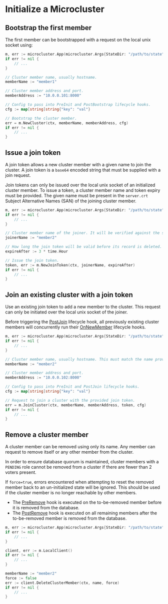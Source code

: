 # Initialize a Microcluster

## Bootstrap the first member

The first member can be bootstrapped with a request on the local unix socket using:

```go
m, err := microcluster.App(microcluster.Args{StateDir: "/path/to/state"})
if err != nil {
    // ...
}

// Cluster member name, usually hostname.
memberName := "member1"

// Cluster member address and port.
memberAddress := "10.0.0.101:8000"

// Config to pass into PreInit and PostBootstrap lifecycle hooks.
cfg := map[string]string{"key": "val"}

// Bootstrap the cluster member.
err = m.NewCluster(ctx, memberName, memberAddress, cfg)
if err != nil {
    // ...
}
```

## Issue a join token

A join token allows a new cluster member with a given name to join the cluster. A join token is a `base64` encoded string that must be supplied with a join request.

Join tokens can only be issued over the local unix socket of an initialized cluster member. To issue a token, a cluster member name and token expiry must be provided. The given name must be present in the `server.crt` Subject Alternative Names (SAN) of the joining cluster member.


```go
m, err := microcluster.App(microcluster.Args{StateDir: "/path/to/state"})
if err != nil {
    // ...
}

// Cluster member name of the joiner. It will be verified against the server.crt SAN of the joiner when the token is used.
joinerName := "member2"

// How long the join token will be valid before its record is deleted.
expireAfter := 3 * time.Hour

// Issue the join token.
token, err := m.NewJoinToken(ctx, joinerName, expireAfter)
if err != nil {
    // ...
}
```

## Join an existing cluster with a join token

Use an existing join token to add a new member to the cluster. This request can only be initiated over the local unix socket of the joiner.

Before triggering the [PostJoin](https://github.com/canonical/microcluster/blob/4d80df396e335bf26f9895956e846e082bb8f624/internal/state/hooks.go#L23) lifecycle hook, all previously existing cluster members will concurrently run their [OnNewMember](https://github.com/canonical/microcluster/blob/4d80df396e335bf26f9895956e846e082bb8f624/internal/state/hooks.go#L39) lifecycle hooks.

```go
m, err := microcluster.App(microcluster.Args{StateDir: "/path/to/state"})
if err != nil {
    // ...
}

// Cluster member name, usually hostname. This must match the name provided when the join token was issued.
memberName := "member2"

// Cluster member address and port.
memberAddress := "10.0.0.102:8000"

// Config to pass into PreInit and PostJoin lifecycle hooks.
cfg := map[string]string{"key": "val"}

// Request to join a cluster with the provided join token.
err = m.JoinCluster(ctx, memberName, memberAddress, token, cfg)
if err != nil {
    // ...
}
```

## Remove a cluster member

A cluster member can be removed using only its name. Any member can request to remove itself or any other member from the cluster.

In order to ensure database quorum is maintained, cluster members with a `PENDING` role cannot be removed from a cluster if there are fewer than 2 voters present.

If `force=true`, errors encountered when attempting to reset the removed member back to an un-initialized state will be ignored. This should be used if the cluster member is no longer reachable by other members.

* The [PreRemove](https://github.com/canonical/microcluster/blob/4d80df396e335bf26f9895956e846e082bb8f624/internal/state/hooks.go#L30) hook is executed on the to-be-removed member before it is removed from the database.
* The [PostRemove](https://github.com/canonical/microcluster/blob/4d80df396e335bf26f9895956e846e082bb8f624/internal/state/hooks.go#L33) hook is executed on all remaining members after the to-be-removed member is removed from the database.

```go
m, err := microcluster.App(microcluster.Args{StateDir: "/path/to/state"})
if err != nil {
    // ...
}

client, err := m.LocalClient()
if err != nil {
    // ...
}

memberName := "member2"
force := false
err := client.DeleteClusterMember(ctx, name, force)
if err != nil {
    // ...
}
```



